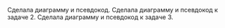 Сделала диаграмму и псевдокод.
Сделала диаграмму и псевдокод к задаче 2.
Сделала диаграмму и псевдокод к задаче 3.
